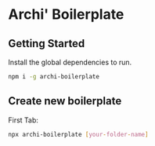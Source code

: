 # Archi' Boilerplate


## Getting Started

Install the global dependencies to run.

```sh
npm i -g archi-boilerplate
```

## Create new boilerplate

First Tab:

```sh
npx archi-boilerplate [your-folder-name]
```
